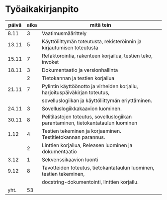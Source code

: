 # Työaikakirjanpito

| **päivä** | **aika** | **mitä tein**                                         |
|-----------|----------|-------------------------------------------------------|
|   8.11    |    3     | Vaatimusmäärittely                                    |
|   13.11   |    5     | Käyttöliittymän toteutusta, rekisteröinnin ja kirjautumisen toteutusta      |
|   15.11   |    7     | Refaktorointia, rakenteen korjailua, testien teko, invoket                  |
|   18.11   |    3     | Dokumentaatio ja versionhallinta                                            |
|           |    2     | Tietokannan ja testien korjailua                                            |
|   21.11   |    7     | Pylintin käyttöönotto ja virheiden korjailu, harjoituspäiväkirjan toteutus, |
|           |          | sovelluslogiikan ja käyttöliittymän eriyttäminen.                           |
|   24.11   |    3     | Sovelluslogiikkakaavion luominen.                                           |
|   30.11   |    8     | Pelitilastojen toteutus, sovelluslogiikan parantaminen, tietokantataulun luominen |
|   1.12    |    4     | Testien tekeminen ja korjaaminen. Testitietokannan parannus.                      |
|           |    2     | Linttien korjailua, Releasen luominen ja dokumentaatio                            |
|   3.12    |    1     | Sekvenssikaavion luonti                                                           |
|    9.12   |    8     | Tavotteiden toteutus, tietokantataulun luominen, testien tekeminen,               |
|           |          | docstring-dokumentointi, linttien korjailu.                                       |
|     yht.  |    53    |                                                                                   |
